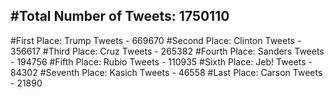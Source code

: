 #Total Number of Tweets: 1750110 
---
#First Place: Trump Tweets - 669670
#Second Place: Clinton Tweets - 356617
#Third Place: Cruz Tweets - 265382
#Fourth Place: Sanders Tweets - 194756
#Fifth Place: Rubio Tweets - 110935
#Sixth Place: Jeb! Tweets - 84302
#Seventh Place: Kasich Tweets - 46558
#Last Place: Carson Tweets - 21890
